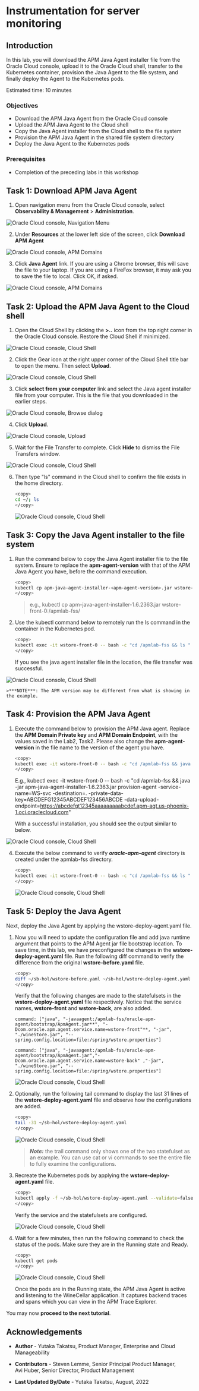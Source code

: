 # Instrumentation for server monitoring

## Introduction

In this lab, you will download the APM Java Agent installer file from the Oracle Cloud console, upload it to the Oracle Cloud shell, transfer to the Kubernetes container, provision the Java Agent to the file system, and finally deploy the Agent to the Kubernetes pods.

Estimated time: 10 minutes

### Objectives

* Download the APM Java Agent from the Oracle Cloud console
*	Upload the APM Java Agent to the Cloud shell
*	Copy the Java Agent installer from the Cloud shell to the file system
*	Provision the APM Java Agent in the shared file system directory
*	Deploy the Java Agent to the Kubernetes pods

### Prerequisites

* Completion of the preceding labs in this workshop

## **Task 1**: Download APM Java Agent

1.	Open navigation menu from the Oracle Cloud console, select **Observability & Management** > **Administration**.

   ![Oracle Cloud console, Navigation Menu](images/4-1-1-menu.png " ")

2.	Under **Resources** at the lower left side of the screen, click **Download APM Agent**

   ![Oracle Cloud console, APM Domains](images/4-1-2-apmdomain.png " ")

3.	Click **Java Agent** link. If you are using a Chrome browser, this will save the file to your laptop. If you are using a FireFox browser, it may ask you to save the file to local. Click OK, if asked.  

   ![Oracle Cloud console, APM Domains](images/4-1-3-apmdomain.png " ")

## **Task 2**: Upload the APM Java Agent to the Cloud shell

1.	Open the Cloud Shell by clicking the **>..** icon from the top right corner in the Oracle Cloud console. Restore the Cloud Shell if minimized.

   ![Oracle Cloud console, Cloud Shell](images/4-1-4-cloudshell.png " ")

2.	Click the Gear icon at the right upper corner of the Cloud Shell title bar to open the menu. Then select **Upload**.

   ![Oracle Cloud console, Cloud Shell](images/4-1-5-cloudshell.png " ")

3.	Click **select from your computer** link and select the Java agent installer file from your computer. This is the file that you downloaded in the earlier steps.

   ![Oracle Cloud console, Browse dialog ](images/4-1-5-browse.png " ")

4.	Click **Upload**.

   ![Oracle Cloud console, Upload ](images/4-1-6-upload.png " ")

5.	Wait for the File Transfer to complete. Click **Hide** to dismiss the File Transfers window.

   ![Oracle Cloud console, Cloud Shell ](images/4-1-7-cloudshell.png " ")

6. Then type "ls" command in the Cloud shell to confirm the file exists in the home directory.  

    ``` bash
    <copy>
    cd ~/; ls
    </copy>
    ```

   ![Oracle Cloud console, Cloud Shell ](images/4-1-7-2-cloudshell.png " ")

## **Task 3**: Copy the Java Agent installer to the file system

1.	Run the command below to copy the Java Agent installer file to the file system. Ensure to replace the **apm-agent-version** with that of the APM Java Agent you have, before the command execution.

    ``` bash
    <copy>
    kubectl cp apm-java-agent-installer-<apm-agent-version>.jar wstore-front-0:/apmlab-fss/
    </copy>
    ```

    > e.g., kubectl cp apm-java-agent-installer-1.6.2363.jar wstore-front-0:/apmlab-fss/


2.	Use the kubectl command below to remotely run the ls command in the container in the Kubernetes pod.

    ``` bash
    <copy>
    kubectl exec -it wstore-front-0 -- bash -c "cd /apmlab-fss && ls "
    </copy>
    ```

    If you see the java agent installer file in the location, the file transfer was successful.

   ![Oracle Cloud console, Cloud Shell ](images/4-1-8-cloudshell.png " ")

    >***NOTE***: The APM version may be different from what is showing in the example.

## **Task 4**: Provision the APM Java Agent


1.	Execute the command below to provision the APM Java agent. Replace the **APM Domain Private key** and **APM Domain Endpoint**, with the values saved in the Lab2, Task2. Please also change the **apm-agent-version** in the file name to the version of the agent you have.

    ``` bash
    <copy>
    kubectl exec -it wstore-front-0 -- bash -c "cd /apmlab-fss && java -jar ./apm-java-agent-installer-<apm-agent-version>.jar provision-agent -service-name=lab-WLS-svc -destination=.  -private-data-key=<APM Domain Private Key> -data-upload-endpoint=<APM Domain Endpoint>"
    </copy>
    ```
    E.g., kubectl exec -it wstore-front-0 -- bash -c "cd /apmlab-fss && java -jar apm-java-agent-installer-1.6.2363.jar provision-agent -service-name=WS-svc -destination=. -private-data-key=ABCDEFG12345ABCDEF123456ABCDE -data-upload-endpoint=https://abcdefgt12345aaaaaaaaabcdef.apm-agt.us-phoenix-1.oci.oraclecloud.com"

    With a successful installation, you should see the output similar to below.

   ![Oracle Cloud console, Cloud Shell ](images/4-1-10-cloudshell.png " ")

4.	Execute the below command to verify ***oracle-apm-agent*** directory is created under the apmlab-fss directory.

    ``` bash
    <copy>
    kubectl exec -it wstore-front-0 -- bash -c "cd /apmlab-fss && ls "
    </copy>
    ```

    ![Oracle Cloud console, Cloud Shell ](images/4-1-11-cloudshell.png " ")

## **Task 5**: Deploy the Java Agent

Next, deploy the Java Agent by applying the wstore-deploy-agent.yaml file.


1.  Now you will need to update the configuration file and add java runtime argument that points to the APM Agent jar file bootstrap location. To save time, in this lab, we have preconfigured the changes in the **wstore-deploy-agent.yaml** file. Run the following diff command to verify the difference from the original **wstore-before.yaml** file.  

    ``` bash
    <copy>
    diff ~/sb-hol/wstore-before.yaml ~/sb-hol/wstore-deploy-agent.yaml
    </copy>
    ```
    Verify that the following changes are made to the statefulsets in the **wstore-deploy-agent.yaml** file respectively. Notice that the service names, **wstore-front** and **wstore-back**, are also added.


        command: ["java", "-javaagent:/apmlab-fss/oracle-apm-agent/bootstrap/ApmAgent.jar**", "-Dcom.oracle.apm.agent.service.name=wstore-front"**, "-jar", "./wineStore.jar", "--spring.config.location=file:/spring/wstore.properties"]

        command: ["java", "-javaagent:/apmlab-fss/oracle-apm-agent/bootstrap/ApmAgent.jar","-Dcom.oracle.apm.agent.service.name=wstore-back" ,"-jar", "./wineStore.jar", "--spring.config.location=file:/spring/wstore.properties"]


    ![Oracle Cloud console, Cloud Shell ](images/4-6-1-cloudshell.png " ")    

2.	Optionally, run the following tail command to display the last 31 lines of the **wstore-deploy-agent.yaml** file and observe how the configurations are added.

    ``` bash
    <copy>
    tail -31 ~/sb-hol/wstore-deploy-agent.yaml
    </copy>
    ```
    ![Oracle Cloud console, Cloud Shell ](images/4-6-1-1-cloudshell.png " ")

    >***Note:*** the trail command only shows one of the two statefulset as an example. You can use cat or vi commands to see the entire file to fully examine the configurations.


3.	Recreate the Kubernetes pods by applying the **wstore-deploy-agent.yaml** file.

    ```bash
    <copy>
    kubectl apply -f ~/sb-hol/wstore-deploy-agent.yaml --validate=false
    </copy>
    ```

    Verify the service and the statefulsets are configured.

    ![Oracle Cloud console, Cloud Shell ](images/4-6-2-cloudshell.png " ")    

5.	Wait for a few minutes, then run the following command to check the status of the pods. Make sure they are in the Running state and Ready.

    ```bash
    <copy>
    kubectl get pods
    </copy>
    ```
    ![Oracle Cloud console, Cloud Shell ](images/4-6-3-cloudshell.png " ")

    Once the pods are in the Running state, the APM Java Agent is active and listening to the WineCellar application. It captures backend traces and spans which you can view in the APM Trace Explorer.

You may now **proceed to the next tutorial**.

## Acknowledgements

* **Author** - Yutaka Takatsu, Product Manager, Enterprise and Cloud Manageability
- **Contributors** - Steven Lemme, Senior Principal Product Manager,  
Avi Huber, Senior Director, Product Management
* **Last Updated By/Date** - Yutaka Takatsu, August, 2022
